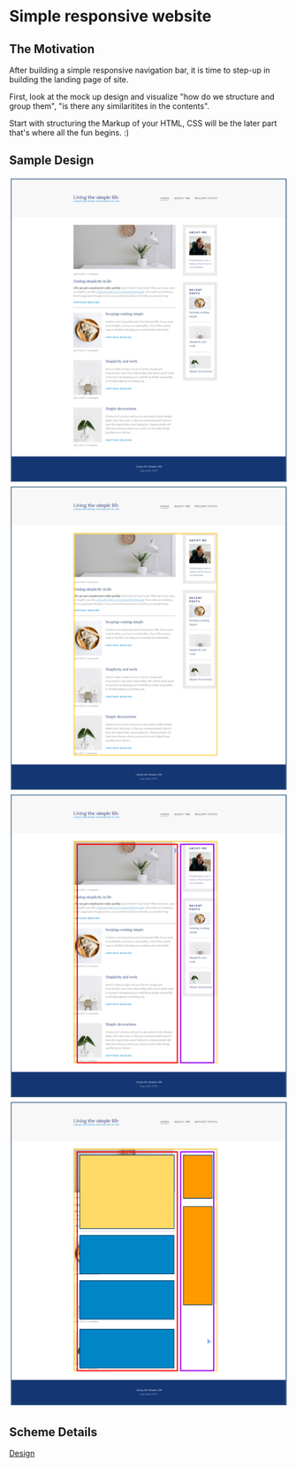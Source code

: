 # Simple responsive website

## The Motivation

After building a simple responsive navigation bar, it is time to step-up in building the landing page of site.

First, look at the mock up design and visualize "how do we structure and group them", "is there any similaritites in the contents".

Start with structuring the Markup of your HTML, CSS will be the later part that's where all the fun begins. :)

## Sample Design

![image of simple website](/images/Website-Design.png)
![image of simple website-01](/images/Website-Design-01.png)
![image of simple website-02](/images/Website-Design-02.png)
![image of simple website-03](/images/Website-Design-03.png)

## Scheme Details

[Design](https://xd.adobe.com/spec/75d448ea-569a-4b7e-721b-9bbd3b2b97b9-03e5/screen/c27ed1eb-3c57-41a8-acb2-90ecaf25f93b/Simple-life-with-navigation)
